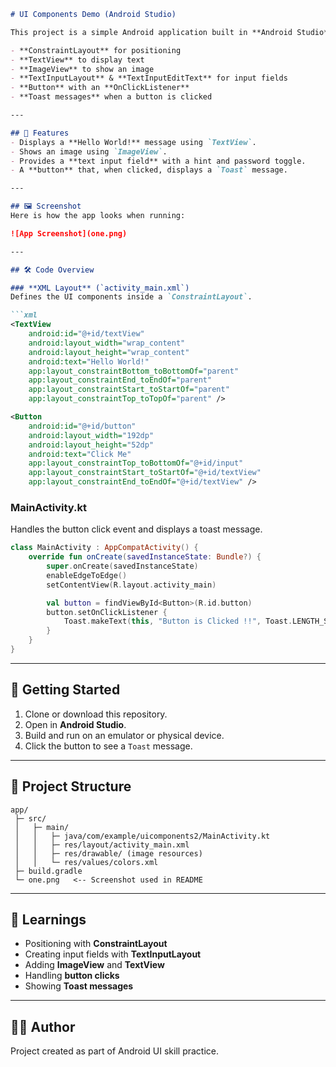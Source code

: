 ````markdown
# UI Components Demo (Android Studio)

This project is a simple Android application built in **Android Studio** to practice and demonstrate the use of common UI components such as:

- **ConstraintLayout** for positioning  
- **TextView** to display text  
- **ImageView** to show an image  
- **TextInputLayout** & **TextInputEditText** for input fields  
- **Button** with an **OnClickListener**  
- **Toast messages** when a button is clicked  

---

## 📱 Features
- Displays a **Hello World!** message using `TextView`.
- Shows an image using `ImageView`.
- Provides a **text input field** with a hint and password toggle.
- A **button** that, when clicked, displays a `Toast` message.

---

## 🖼️ Screenshot
Here is how the app looks when running:

![App Screenshot](one.png)

---

## 🛠️ Code Overview

### **XML Layout** (`activity_main.xml`)
Defines the UI components inside a `ConstraintLayout`.

```xml
<TextView
    android:id="@+id/textView"
    android:layout_width="wrap_content"
    android:layout_height="wrap_content"
    android:text="Hello World!"
    app:layout_constraintBottom_toBottomOf="parent"
    app:layout_constraintEnd_toEndOf="parent"
    app:layout_constraintStart_toStartOf="parent"
    app:layout_constraintTop_toTopOf="parent" />

<Button
    android:id="@+id/button"
    android:layout_width="192dp"
    android:layout_height="52dp"
    android:text="Click Me"
    app:layout_constraintTop_toBottomOf="@+id/input"
    app:layout_constraintStart_toStartOf="@+id/textView"
    app:layout_constraintEnd_toEndOf="@+id/textView" />
````

### **MainActivity.kt**

Handles the button click event and displays a toast message.

```kotlin
class MainActivity : AppCompatActivity() {
    override fun onCreate(savedInstanceState: Bundle?) {
        super.onCreate(savedInstanceState)
        enableEdgeToEdge()
        setContentView(R.layout.activity_main)

        val button = findViewById<Button>(R.id.button)
        button.setOnClickListener {
            Toast.makeText(this, "Button is Clicked !!", Toast.LENGTH_SHORT).show()
        }
    }
}
```

---

## 🚀 Getting Started

1. Clone or download this repository.
2. Open in **Android Studio**.
3. Build and run on an emulator or physical device.
4. Click the button to see a `Toast` message.

---

## 📂 Project Structure

```
app/
 ├─ src/
 │   ├─ main/
 │   │   ├─ java/com/example/uicomponents2/MainActivity.kt
 │   │   ├─ res/layout/activity_main.xml
 │   │   ├─ res/drawable/ (image resources)
 │   │   └─ res/values/colors.xml
 ├─ build.gradle
 └─ one.png   <-- Screenshot used in README
```

---

## 📖 Learnings

* Positioning with **ConstraintLayout**
* Creating input fields with **TextInputLayout**
* Adding **ImageView** and **TextView**
* Handling **button clicks**
* Showing **Toast messages**

---

## 🧑‍💻 Author

Project created as part of Android UI skill practice.

```
```
